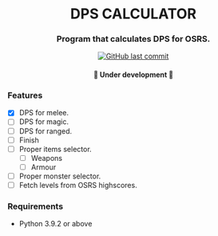 <h1 align="center">
    DPS CALCULATOR 
</h1>

<h3 align="center">
    Program that calculates DPS for OSRS.
</h3>

<p align="center">
  <a href="https://github.com/GabrielAttano/dps_calculator/commits/master">
    <img alt="GitHub last commit" src="https://img.shields.io/github/last-commit/gabrielattano/dps_calculator">
  </a>
</p>

<h4 align="center">
	🚧  Under development  🚧
</h4>

### Features

- [x] DPS for melee.
- [ ] DPS for magic.
- [ ] DPS for ranged.
- [ ] Finish
- [ ] Proper items selector.
  - [ ] Weapons
  - [ ] Armour
- [ ] Proper monster selector.
- [ ] Fetch levels from OSRS highscores.

### Requirements

- Python 3.9.2 or above
